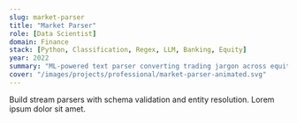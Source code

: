 ```yaml
---
slug: market-parser
title: "Market Parser"
role: [Data Scientist]
domain: Finance
stack: [Python, Classification, Regex, LLM, Banking, Equity]
year: 2022
summary: "ML-powered text parser converting trading jargon across equities/options/bonds into structured fields with high precision."
cover: "/images/projects/professional/market-parser-animated.svg"
---
```


Build stream parsers with schema validation and entity resolution. Lorem ipsum dolor sit amet.
